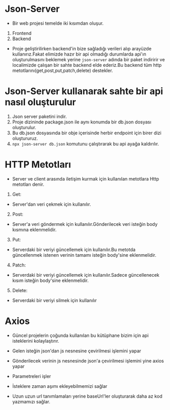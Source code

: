# Json-Server

- Bir web projesi temelde iki kısımdan oluşur.

1. Frontend
2. Backend

- Proje geliştirilirken backend'in bize sağladığı verileri alıp arayüzde kullanırız.Fakat elimizde hazır bir api olmadığı durumlarda api'ın oluşturulmasını beklemek yerine `json-server` adında bir paket indiririr ve localimizde çalışan bir sahte backend elde ederiz.Bu backend tüm http metotlarını(get,post,put,patch,delete) destekler.

# Json-Server kullanarak sahte bir api nasıl oluşturulur

1. Json server paketini indir.
2. Proje dizininde package.json ile aynı konumda bir db.json dosyası oluşturulur.
3. Bu db.json dosyasında bir obje içerisinde herbir endpoint için birer dizi oluştururuz.
4. `npx json-server db.json` komutunu çalıştırarak bu api ayağa kaldırılır.

# HTTP Metotları

- Server ve client arasında iletişim kurmak için kullanılan metotlara Http metotları denir.

1. Get:

- Server'dan veri çekmek için kullanılır.

2. Post:

- Server'a veri göndermek için kullanılır.Gönderilecek veri isteğin body kısmına eklenmelidir.

3. Put:

- Serverdaki bir veriyi güncellemek için kullanılır.Bu metotda güncellenmek istenen verinin tamamı isteğin body'sine eklenmelidir.

4. Patch:

- Serverdaki bir veriyi güncellemek için kullanılır.Sadece güncellenecek kısım isteğin body'sine eklenmelidir.

5. Delete:

- Serverdaki bir veriyi silmek için kullanılır

# Axios

- Güncel projelerin çoğunda kullanılan bu kütüphane bizim için api isteklerini kolaylaştırır.

- Gelen isteğin json'dan js nesnesine çevirilmesi işlemini yapar
- Gönderilecek verinin js nesnesinde json'a çevirilmesi işlemini yine axios yapar
- Parametreleri işler
- İsteklere zaman aşımı ekleyebilmemizi sağlar
- Uzun uzun url tanımlamaları yerine baseUrl'ler oluşturarak daha az kod yazmamızı sağlar.

